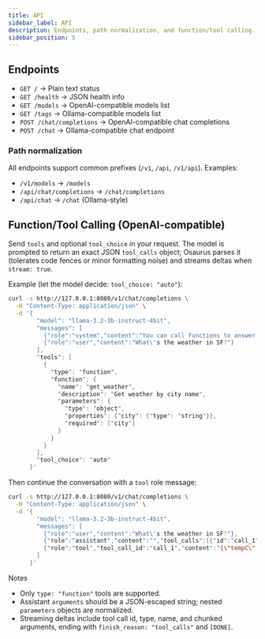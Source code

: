 ```yaml
---
title: API
sidebar_label: API
description: Endpoints, path normalization, and function/tool calling.
sidebar_position: 5
---
```


## Endpoints

- `GET /` → Plain text status
- `GET /health` → JSON health info
- `GET /models` → OpenAI-compatible models list
- `GET /tags` → Ollama-compatible models list
- `POST /chat/completions` → OpenAI-compatible chat completions
- `POST /chat` → Ollama-compatible chat endpoint

### Path normalization

All endpoints support common prefixes (`/v1`, `/api`, `/v1/api`). Examples:

- `/v1/models` → `/models`
- `/api/chat/completions` → `/chat/completions`
- `/api/chat` → `/chat` (Ollama-style)

## Function/Tool Calling (OpenAI-compatible)

Send `tools` and optional `tool_choice` in your request. The model is prompted to return an exact JSON `tool_calls` object; Osaurus parses it (tolerates code fences or minor formatting noise) and streams deltas when `stream: true`.

Example (let the model decide: `tool_choice: "auto"`):

```bash
curl -s http://127.0.0.1:8080/v1/chat/completions \
  -H "Content-Type: application/json" \
  -d '{
        "model": "llama-3.2-3b-instruct-4bit",
        "messages": [
          {"role":"system","content":"You can call functions to answer queries succinctly."},
          {"role":"user","content":"What\'s the weather in SF?"}
        ],
        "tools": [
          {
            "type": "function",
            "function": {
              "name": "get_weather",
              "description": "Get weather by city name",
              "parameters": {
                "type": "object",
                "properties": {"city": {"type": "string"}},
                "required": ["city"]
              }
            }
          }
        ],
        "tool_choice": "auto"
      }'
```

Then continue the conversation with a `tool` role message:

```bash
curl -s http://127.0.0.1:8080/v1/chat/completions \
  -H "Content-Type: application/json" \
  -d '{
        "model": "llama-3.2-3b-instruct-4bit",
        "messages": [
          {"role":"user","content":"What\'s the weather in SF?"},
          {"role":"assistant","content":"","tool_calls":[{"id":"call_1","type":"function","function":{"name":"get_weather","arguments":"{\"city\":\"SF\"}"}}]},
          {"role":"tool","tool_call_id":"call_1","content":"{\"tempC\":18,\"conditions\":\"Foggy\"}"}
        ]
      }'
```

Notes

- Only `type: "function"` tools are supported.
- Assistant `arguments` should be a JSON-escaped string; nested `parameters` objects are normalized.
- Streaming deltas include tool call id, type, name, and chunked arguments, ending with `finish_reason: "tool_calls"` and `[DONE]`.

